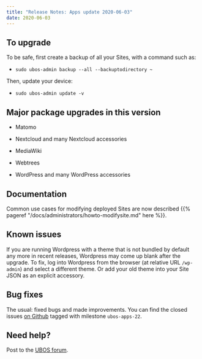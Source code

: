 ```yaml
---
title: "Release Notes: Apps update 2020-06-03"
date: 2020-06-03
---
```


## To upgrade

To be safe, first create a backup of all your Sites, with a command such as:

* ``sudo ubos-admin backup --all --backuptodirectory ~``

Then, update your device:

* ``sudo ubos-admin update -v``

## Major package upgrades in this version

* Matomo

* Nextcloud and many Nextcloud accessories

* MediaWiki

* Webtrees

* WordPress and many WordPress accessories

## Documentation

Common use cases for modifying deployed Sites are now described
{{% pageref "/docs/administrators/howto-modifysite.md" here %}}.

## Known issues

If you are running Wordpress with a theme that is not bundled by default any more in
recent releases, Wordpress may come up blank after the upgrade. To fix, log into Wordpress
from the browser (at relative URL ``/wp-admin``) and select a different theme. Or add
your old theme into your Site JSON as an explicit accessory.

## Bug fixes

The usual: fixed bugs and made improvements. You can find the closed issues
[on Github](https://github.com/uboslinux/) tagged with milestone ``ubos-apps-22``.

## Need help?

Post to the [UBOS forum](https://forum.ubos.net/).
